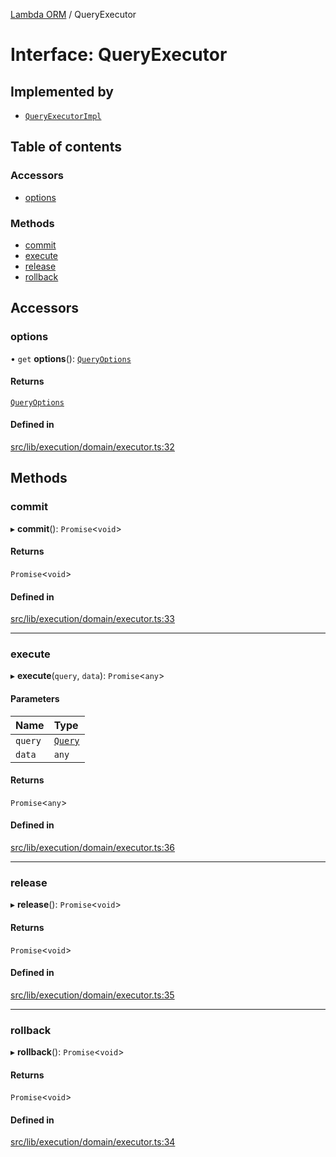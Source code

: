 [Lambda ORM](../README.md) / QueryExecutor

# Interface: QueryExecutor

## Implemented by

- [`QueryExecutorImpl`](../classes/QueryExecutorImpl.md)

## Table of contents

### Accessors

- [options](QueryExecutor.md#options)

### Methods

- [commit](QueryExecutor.md#commit)
- [execute](QueryExecutor.md#execute)
- [release](QueryExecutor.md#release)
- [rollback](QueryExecutor.md#rollback)

## Accessors

### options

• `get` **options**(): [`QueryOptions`](QueryOptions.md)

#### Returns

[`QueryOptions`](QueryOptions.md)

#### Defined in

[src/lib/execution/domain/executor.ts:32](https://github.com/lambda-orm/lambdaorm/blob/9f602cbc/src/lib/execution/domain/executor.ts#L32)

## Methods

### commit

▸ **commit**(): `Promise`\<`void`\>

#### Returns

`Promise`\<`void`\>

#### Defined in

[src/lib/execution/domain/executor.ts:33](https://github.com/lambda-orm/lambdaorm/blob/9f602cbc/src/lib/execution/domain/executor.ts#L33)

___

### execute

▸ **execute**(`query`, `data`): `Promise`\<`any`\>

#### Parameters

| Name | Type |
| :------ | :------ |
| `query` | [`Query`](../classes/Query.md) |
| `data` | `any` |

#### Returns

`Promise`\<`any`\>

#### Defined in

[src/lib/execution/domain/executor.ts:36](https://github.com/lambda-orm/lambdaorm/blob/9f602cbc/src/lib/execution/domain/executor.ts#L36)

___

### release

▸ **release**(): `Promise`\<`void`\>

#### Returns

`Promise`\<`void`\>

#### Defined in

[src/lib/execution/domain/executor.ts:35](https://github.com/lambda-orm/lambdaorm/blob/9f602cbc/src/lib/execution/domain/executor.ts#L35)

___

### rollback

▸ **rollback**(): `Promise`\<`void`\>

#### Returns

`Promise`\<`void`\>

#### Defined in

[src/lib/execution/domain/executor.ts:34](https://github.com/lambda-orm/lambdaorm/blob/9f602cbc/src/lib/execution/domain/executor.ts#L34)

